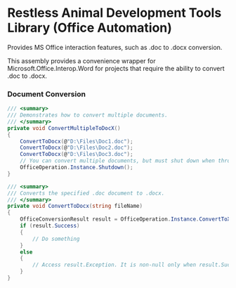 # Restless Animal Development Tools Library (Office Automation)

Provides MS Office interaction features, such as .doc to .docx conversion.

This assembly provides a convenience wrapper for Microsoft.Office.Interop.Word for projects that require the ability to convert .doc to .docx.

### Document Conversion

```c#
/// <summary>
/// Demonstrates how to convert multiple documents.
/// </summary>
private void ConvertMultipleToDocX()
{
    ConvertToDocx(@"D:\Files\Doc1.doc");
    ConvertToDocx(@"D:\Files\Doc2.doc");
    ConvertToDocx(@"D:\Files\Doc3.doc");
    // You can convert multiple documents, but must shut down when through.
    OfficeOperation.Instance.Shutdown();
}

/// <summary>
/// Converts the specified .doc document to .docx.
/// </summary>
private void ConvertToDocx(string fileName)
{
    OfficeConversionResult result = OfficeOperation.Instance.ConvertToXmlDocument(fileName, deleteOriginal:false);
    if (result.Success)
    {
        // Do something
    }
    else
    {
        // Access result.Exception. It is non-null only when result.Success is false.
    }
}
```